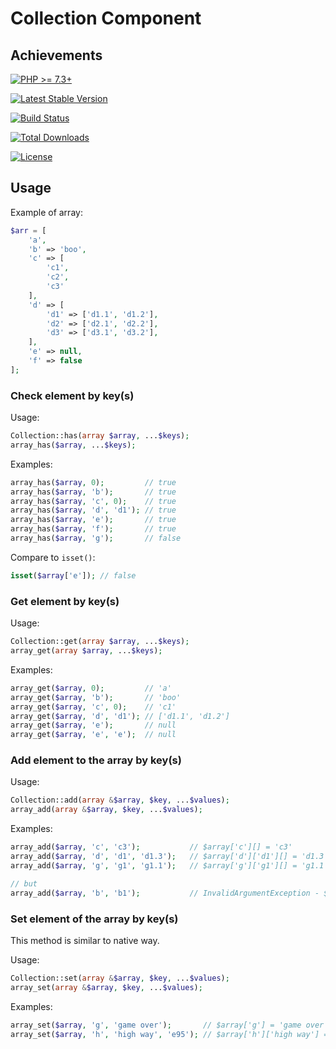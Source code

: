 # Collection Component
## Achievements

[![PHP >= 7.3+](https://img.shields.io/packagist/php-v/bluzphp/collection.svg?style=flat)](https://php.net/)

[![Latest Stable Version](https://img.shields.io/packagist/v/bluzphp/collection.svg?label=version&style=flat)](https://packagist.org/packages/bluzphp/collection)

[![Build Status](https://img.shields.io/travis/bluzphp/collection/master.svg?style=flat)](https://travis-ci.org/bluzphp/collection)

[![Total Downloads](https://img.shields.io/packagist/dt/bluzphp/collection.svg?style=flat)](https://packagist.org/packages/bluzphp/collection)

[![License](https://img.shields.io/packagist/l/bluzphp/collection.svg?style=flat)](https://packagist.org/packages/bluzphp/collection)

## Usage

Example of array:
```php
$arr = [
    'a', 
    'b' => 'boo',
    'c' => [
        'c1',
        'c2',
        'c3'
    ],
    'd' => [
        'd1' => ['d1.1', 'd1.2'],
        'd2' => ['d2.1', 'd2.2'],
        'd3' => ['d3.1', 'd3.2'],
    ],
    'e' => null,
    'f' => false
];
```

### Check element by key(s) 

Usage:
```php
Collection::has(array $array, ...$keys);
array_has($array, ...$keys);
```

Examples:
```php
array_has($array, 0);         // true 
array_has($array, 'b');       // true
array_has($array, 'c', 0);    // true
array_has($array, 'd', 'd1'); // true
array_has($array, 'e');       // true
array_has($array, 'f');       // true
array_has($array, 'g');       // false
```

Compare to `isset()`:
```php
isset($array['e']); // false
```

### Get element by key(s) 

Usage:
```php
Collection::get(array $array, ...$keys);
array_get(array $array, ...$keys);
```

Examples:
```php
array_get($array, 0);         // 'a' 
array_get($array, 'b');       // 'boo'
array_get($array, 'c', 0);    // 'c1'
array_get($array, 'd', 'd1'); // ['d1.1', 'd1.2']
array_get($array, 'e');       // null
array_get($array, 'e', 'e');  // null
```

### Add element to the array by key(s) 

Usage:
```php
Collection::add(array &$array, $key, ...$values);
array_add(array &$array, $key, ...$values);
```

Examples:
```php
array_add($array, 'c', 'c3');           // $array['c'][] = 'c3'
array_add($array, 'd', 'd1', 'd1.3');   // $array['d']['d1'][] = 'd1.3'
array_add($array, 'g', 'g1', 'g1.1');   // $array['g']['g1'][] = 'g1.1'

// but
array_add($array, 'b', 'b1');           // InvalidArgumentException - $array['b'] is not an array
```

### Set element of the array by key(s)

This method is similar to native way.

Usage:
```php
Collection::set(array &$array, $key, ...$values);
array_set(array &$array, $key, ...$values);
```

Examples:
```php
array_set($array, 'g', 'game over');       // $array['g'] = 'game over';
array_set($array, 'h', 'high way', 'e95'); // $array['h']['high way'] = 'e95';
```
